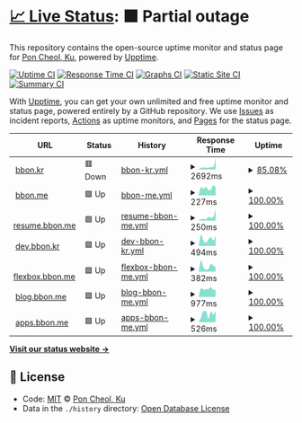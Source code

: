 # [📈 Live Status](https://uptime.bbon.me): <!--live status--> **🟧 Partial outage**

This repository contains the open-source uptime monitor and status page for [Pon Cheol, Ku](http://bbon.kr), powered by [Upptime](https://github.com/upptime/upptime).

[![Uptime CI](https://github.com/koj-co/upptime/workflows/Uptime%20CI/badge.svg)](https://github.com/koj-co/upptime/actions?query=workflow%3A%22Uptime+CI%22)
[![Response Time CI](https://github.com/koj-co/upptime/workflows/Response%20Time%20CI/badge.svg)](https://github.com/koj-co/upptime/actions?query=workflow%3A%22Response+Time+CI%22)
[![Graphs CI](https://github.com/koj-co/upptime/workflows/Graphs%20CI/badge.svg)](https://github.com/koj-co/upptime/actions?query=workflow%3A%22Graphs+CI%22)
[![Static Site CI](https://github.com/koj-co/upptime/workflows/Static%20Site%20CI/badge.svg)](https://github.com/koj-co/upptime/actions?query=workflow%3A%22Static+Site+CI%22)
[![Summary CI](https://github.com/koj-co/upptime/workflows/Summary%20CI/badge.svg)](https://github.com/koj-co/upptime/actions?query=workflow%3A%22Summary+CI%22)

With [Upptime](https://upptime.js.org), you can get your own unlimited and free uptime monitor and status page, powered entirely by a GitHub repository. We use [Issues](https://github.com/bbonkr/upptime/issues) as incident reports, [Actions](https://github.com/bbonkr/upptime/actions) as uptime monitors, and [Pages](https://uptime.bbon.me) for the status page.

<!--start: status pages-->
<!-- This summary is generated by Upptime (https://github.com/upptime/upptime) -->
<!-- Do not edit this manually, your changes will be overwritten -->
<!-- prettier-ignore -->
| URL | Status | History | Response Time | Uptime |
| --- | ------ | ------- | ------------- | ------ |
| <img alt="" src="https://icons.duckduckgo.com/ip3/bbon.kr.ico" height="13"> [bbon.kr](https://bbon.kr) | 🟥 Down | [bbon-kr.yml](https://github.com/bbonkr/uptime/commits/HEAD/history/bbon-kr.yml) | <details><summary><img alt="Response time graph" src="./graphs/bbon-kr/response-time-week.png" height="20"> 2692ms</summary><br><a href="https://uptime.bbon.me/history/bbon-kr"><img alt="Response time 1892" src="https://img.shields.io/endpoint?url=https%3A%2F%2Fraw.githubusercontent.com%2Fbbonkr%2Fuptime%2FHEAD%2Fapi%2Fbbon-kr%2Fresponse-time.json"></a><br><a href="https://uptime.bbon.me/history/bbon-kr"><img alt="24-hour response time 5510" src="https://img.shields.io/endpoint?url=https%3A%2F%2Fraw.githubusercontent.com%2Fbbonkr%2Fuptime%2FHEAD%2Fapi%2Fbbon-kr%2Fresponse-time-day.json"></a><br><a href="https://uptime.bbon.me/history/bbon-kr"><img alt="7-day response time 2692" src="https://img.shields.io/endpoint?url=https%3A%2F%2Fraw.githubusercontent.com%2Fbbonkr%2Fuptime%2FHEAD%2Fapi%2Fbbon-kr%2Fresponse-time-week.json"></a><br><a href="https://uptime.bbon.me/history/bbon-kr"><img alt="30-day response time 2741" src="https://img.shields.io/endpoint?url=https%3A%2F%2Fraw.githubusercontent.com%2Fbbonkr%2Fuptime%2FHEAD%2Fapi%2Fbbon-kr%2Fresponse-time-month.json"></a><br><a href="https://uptime.bbon.me/history/bbon-kr"><img alt="1-year response time 1681" src="https://img.shields.io/endpoint?url=https%3A%2F%2Fraw.githubusercontent.com%2Fbbonkr%2Fuptime%2FHEAD%2Fapi%2Fbbon-kr%2Fresponse-time-year.json"></a></details> | <details><summary><a href="https://uptime.bbon.me/history/bbon-kr">85.08%</a></summary><a href="https://uptime.bbon.me/history/bbon-kr"><img alt="All-time uptime 99.71%" src="https://img.shields.io/endpoint?url=https%3A%2F%2Fraw.githubusercontent.com%2Fbbonkr%2Fuptime%2FHEAD%2Fapi%2Fbbon-kr%2Fuptime.json"></a><br><a href="https://uptime.bbon.me/history/bbon-kr"><img alt="24-hour uptime 19.37%" src="https://img.shields.io/endpoint?url=https%3A%2F%2Fraw.githubusercontent.com%2Fbbonkr%2Fuptime%2FHEAD%2Fapi%2Fbbon-kr%2Fuptime-day.json"></a><br><a href="https://uptime.bbon.me/history/bbon-kr"><img alt="7-day uptime 85.08%" src="https://img.shields.io/endpoint?url=https%3A%2F%2Fraw.githubusercontent.com%2Fbbonkr%2Fuptime%2FHEAD%2Fapi%2Fbbon-kr%2Fuptime-week.json"></a><br><a href="https://uptime.bbon.me/history/bbon-kr"><img alt="30-day uptime 92.16%" src="https://img.shields.io/endpoint?url=https%3A%2F%2Fraw.githubusercontent.com%2Fbbonkr%2Fuptime%2FHEAD%2Fapi%2Fbbon-kr%2Fuptime-month.json"></a><br><a href="https://uptime.bbon.me/history/bbon-kr"><img alt="1-year uptime 99.25%" src="https://img.shields.io/endpoint?url=https%3A%2F%2Fraw.githubusercontent.com%2Fbbonkr%2Fuptime%2FHEAD%2Fapi%2Fbbon-kr%2Fuptime-year.json"></a></details>
| <img alt="" src="https://icons.duckduckgo.com/ip3/bbon.me.ico" height="13"> [bbon.me](https://bbon.me) | 🟩 Up | [bbon-me.yml](https://github.com/bbonkr/uptime/commits/HEAD/history/bbon-me.yml) | <details><summary><img alt="Response time graph" src="./graphs/bbon-me/response-time-week.png" height="20"> 227ms</summary><br><a href="https://uptime.bbon.me/history/bbon-me"><img alt="Response time 174" src="https://img.shields.io/endpoint?url=https%3A%2F%2Fraw.githubusercontent.com%2Fbbonkr%2Fuptime%2FHEAD%2Fapi%2Fbbon-me%2Fresponse-time.json"></a><br><a href="https://uptime.bbon.me/history/bbon-me"><img alt="24-hour response time 248" src="https://img.shields.io/endpoint?url=https%3A%2F%2Fraw.githubusercontent.com%2Fbbonkr%2Fuptime%2FHEAD%2Fapi%2Fbbon-me%2Fresponse-time-day.json"></a><br><a href="https://uptime.bbon.me/history/bbon-me"><img alt="7-day response time 227" src="https://img.shields.io/endpoint?url=https%3A%2F%2Fraw.githubusercontent.com%2Fbbonkr%2Fuptime%2FHEAD%2Fapi%2Fbbon-me%2Fresponse-time-week.json"></a><br><a href="https://uptime.bbon.me/history/bbon-me"><img alt="30-day response time 209" src="https://img.shields.io/endpoint?url=https%3A%2F%2Fraw.githubusercontent.com%2Fbbonkr%2Fuptime%2FHEAD%2Fapi%2Fbbon-me%2Fresponse-time-month.json"></a><br><a href="https://uptime.bbon.me/history/bbon-me"><img alt="1-year response time 183" src="https://img.shields.io/endpoint?url=https%3A%2F%2Fraw.githubusercontent.com%2Fbbonkr%2Fuptime%2FHEAD%2Fapi%2Fbbon-me%2Fresponse-time-year.json"></a></details> | <details><summary><a href="https://uptime.bbon.me/history/bbon-me">100.00%</a></summary><a href="https://uptime.bbon.me/history/bbon-me"><img alt="All-time uptime 100.00%" src="https://img.shields.io/endpoint?url=https%3A%2F%2Fraw.githubusercontent.com%2Fbbonkr%2Fuptime%2FHEAD%2Fapi%2Fbbon-me%2Fuptime.json"></a><br><a href="https://uptime.bbon.me/history/bbon-me"><img alt="24-hour uptime 100.00%" src="https://img.shields.io/endpoint?url=https%3A%2F%2Fraw.githubusercontent.com%2Fbbonkr%2Fuptime%2FHEAD%2Fapi%2Fbbon-me%2Fuptime-day.json"></a><br><a href="https://uptime.bbon.me/history/bbon-me"><img alt="7-day uptime 100.00%" src="https://img.shields.io/endpoint?url=https%3A%2F%2Fraw.githubusercontent.com%2Fbbonkr%2Fuptime%2FHEAD%2Fapi%2Fbbon-me%2Fuptime-week.json"></a><br><a href="https://uptime.bbon.me/history/bbon-me"><img alt="30-day uptime 100.00%" src="https://img.shields.io/endpoint?url=https%3A%2F%2Fraw.githubusercontent.com%2Fbbonkr%2Fuptime%2FHEAD%2Fapi%2Fbbon-me%2Fuptime-month.json"></a><br><a href="https://uptime.bbon.me/history/bbon-me"><img alt="1-year uptime 100.00%" src="https://img.shields.io/endpoint?url=https%3A%2F%2Fraw.githubusercontent.com%2Fbbonkr%2Fuptime%2FHEAD%2Fapi%2Fbbon-me%2Fuptime-year.json"></a></details>
| <img alt="" src="https://icons.duckduckgo.com/ip3/resume.bbon.me.ico" height="13"> [resume.bbon.me](https://resume.bbon.me) | 🟩 Up | [resume-bbon-me.yml](https://github.com/bbonkr/uptime/commits/HEAD/history/resume-bbon-me.yml) | <details><summary><img alt="Response time graph" src="./graphs/resume-bbon-me/response-time-week.png" height="20"> 250ms</summary><br><a href="https://uptime.bbon.me/history/resume-bbon-me"><img alt="Response time 238" src="https://img.shields.io/endpoint?url=https%3A%2F%2Fraw.githubusercontent.com%2Fbbonkr%2Fuptime%2FHEAD%2Fapi%2Fresume-bbon-me%2Fresponse-time.json"></a><br><a href="https://uptime.bbon.me/history/resume-bbon-me"><img alt="24-hour response time 793" src="https://img.shields.io/endpoint?url=https%3A%2F%2Fraw.githubusercontent.com%2Fbbonkr%2Fuptime%2FHEAD%2Fapi%2Fresume-bbon-me%2Fresponse-time-day.json"></a><br><a href="https://uptime.bbon.me/history/resume-bbon-me"><img alt="7-day response time 250" src="https://img.shields.io/endpoint?url=https%3A%2F%2Fraw.githubusercontent.com%2Fbbonkr%2Fuptime%2FHEAD%2Fapi%2Fresume-bbon-me%2Fresponse-time-week.json"></a><br><a href="https://uptime.bbon.me/history/resume-bbon-me"><img alt="30-day response time 298" src="https://img.shields.io/endpoint?url=https%3A%2F%2Fraw.githubusercontent.com%2Fbbonkr%2Fuptime%2FHEAD%2Fapi%2Fresume-bbon-me%2Fresponse-time-month.json"></a><br><a href="https://uptime.bbon.me/history/resume-bbon-me"><img alt="1-year response time 261" src="https://img.shields.io/endpoint?url=https%3A%2F%2Fraw.githubusercontent.com%2Fbbonkr%2Fuptime%2FHEAD%2Fapi%2Fresume-bbon-me%2Fresponse-time-year.json"></a></details> | <details><summary><a href="https://uptime.bbon.me/history/resume-bbon-me">100.00%</a></summary><a href="https://uptime.bbon.me/history/resume-bbon-me"><img alt="All-time uptime 99.98%" src="https://img.shields.io/endpoint?url=https%3A%2F%2Fraw.githubusercontent.com%2Fbbonkr%2Fuptime%2FHEAD%2Fapi%2Fresume-bbon-me%2Fuptime.json"></a><br><a href="https://uptime.bbon.me/history/resume-bbon-me"><img alt="24-hour uptime 100.00%" src="https://img.shields.io/endpoint?url=https%3A%2F%2Fraw.githubusercontent.com%2Fbbonkr%2Fuptime%2FHEAD%2Fapi%2Fresume-bbon-me%2Fuptime-day.json"></a><br><a href="https://uptime.bbon.me/history/resume-bbon-me"><img alt="7-day uptime 100.00%" src="https://img.shields.io/endpoint?url=https%3A%2F%2Fraw.githubusercontent.com%2Fbbonkr%2Fuptime%2FHEAD%2Fapi%2Fresume-bbon-me%2Fuptime-week.json"></a><br><a href="https://uptime.bbon.me/history/resume-bbon-me"><img alt="30-day uptime 100.00%" src="https://img.shields.io/endpoint?url=https%3A%2F%2Fraw.githubusercontent.com%2Fbbonkr%2Fuptime%2FHEAD%2Fapi%2Fresume-bbon-me%2Fuptime-month.json"></a><br><a href="https://uptime.bbon.me/history/resume-bbon-me"><img alt="1-year uptime 100.00%" src="https://img.shields.io/endpoint?url=https%3A%2F%2Fraw.githubusercontent.com%2Fbbonkr%2Fuptime%2FHEAD%2Fapi%2Fresume-bbon-me%2Fuptime-year.json"></a></details>
| <img alt="" src="https://icons.duckduckgo.com/ip3/dev.bbon.kr.ico" height="13"> [dev.bbon.kr](https://dev.bbon.kr) | 🟩 Up | [dev-bbon-kr.yml](https://github.com/bbonkr/uptime/commits/HEAD/history/dev-bbon-kr.yml) | <details><summary><img alt="Response time graph" src="./graphs/dev-bbon-kr/response-time-week.png" height="20"> 494ms</summary><br><a href="https://uptime.bbon.me/history/dev-bbon-kr"><img alt="Response time 381" src="https://img.shields.io/endpoint?url=https%3A%2F%2Fraw.githubusercontent.com%2Fbbonkr%2Fuptime%2FHEAD%2Fapi%2Fdev-bbon-kr%2Fresponse-time.json"></a><br><a href="https://uptime.bbon.me/history/dev-bbon-kr"><img alt="24-hour response time 705" src="https://img.shields.io/endpoint?url=https%3A%2F%2Fraw.githubusercontent.com%2Fbbonkr%2Fuptime%2FHEAD%2Fapi%2Fdev-bbon-kr%2Fresponse-time-day.json"></a><br><a href="https://uptime.bbon.me/history/dev-bbon-kr"><img alt="7-day response time 494" src="https://img.shields.io/endpoint?url=https%3A%2F%2Fraw.githubusercontent.com%2Fbbonkr%2Fuptime%2FHEAD%2Fapi%2Fdev-bbon-kr%2Fresponse-time-week.json"></a><br><a href="https://uptime.bbon.me/history/dev-bbon-kr"><img alt="30-day response time 469" src="https://img.shields.io/endpoint?url=https%3A%2F%2Fraw.githubusercontent.com%2Fbbonkr%2Fuptime%2FHEAD%2Fapi%2Fdev-bbon-kr%2Fresponse-time-month.json"></a><br><a href="https://uptime.bbon.me/history/dev-bbon-kr"><img alt="1-year response time 384" src="https://img.shields.io/endpoint?url=https%3A%2F%2Fraw.githubusercontent.com%2Fbbonkr%2Fuptime%2FHEAD%2Fapi%2Fdev-bbon-kr%2Fresponse-time-year.json"></a></details> | <details><summary><a href="https://uptime.bbon.me/history/dev-bbon-kr">100.00%</a></summary><a href="https://uptime.bbon.me/history/dev-bbon-kr"><img alt="All-time uptime 99.99%" src="https://img.shields.io/endpoint?url=https%3A%2F%2Fraw.githubusercontent.com%2Fbbonkr%2Fuptime%2FHEAD%2Fapi%2Fdev-bbon-kr%2Fuptime.json"></a><br><a href="https://uptime.bbon.me/history/dev-bbon-kr"><img alt="24-hour uptime 100.00%" src="https://img.shields.io/endpoint?url=https%3A%2F%2Fraw.githubusercontent.com%2Fbbonkr%2Fuptime%2FHEAD%2Fapi%2Fdev-bbon-kr%2Fuptime-day.json"></a><br><a href="https://uptime.bbon.me/history/dev-bbon-kr"><img alt="7-day uptime 100.00%" src="https://img.shields.io/endpoint?url=https%3A%2F%2Fraw.githubusercontent.com%2Fbbonkr%2Fuptime%2FHEAD%2Fapi%2Fdev-bbon-kr%2Fuptime-week.json"></a><br><a href="https://uptime.bbon.me/history/dev-bbon-kr"><img alt="30-day uptime 100.00%" src="https://img.shields.io/endpoint?url=https%3A%2F%2Fraw.githubusercontent.com%2Fbbonkr%2Fuptime%2FHEAD%2Fapi%2Fdev-bbon-kr%2Fuptime-month.json"></a><br><a href="https://uptime.bbon.me/history/dev-bbon-kr"><img alt="1-year uptime 100.00%" src="https://img.shields.io/endpoint?url=https%3A%2F%2Fraw.githubusercontent.com%2Fbbonkr%2Fuptime%2FHEAD%2Fapi%2Fdev-bbon-kr%2Fuptime-year.json"></a></details>
| <img alt="" src="https://icons.duckduckgo.com/ip3/flexbox.bbon.me.ico" height="13"> [flexbox.bbon.me](https://flexbox.bbon.me) | 🟩 Up | [flexbox-bbon-me.yml](https://github.com/bbonkr/uptime/commits/HEAD/history/flexbox-bbon-me.yml) | <details><summary><img alt="Response time graph" src="./graphs/flexbox-bbon-me/response-time-week.png" height="20"> 382ms</summary><br><a href="https://uptime.bbon.me/history/flexbox-bbon-me"><img alt="Response time 234" src="https://img.shields.io/endpoint?url=https%3A%2F%2Fraw.githubusercontent.com%2Fbbonkr%2Fuptime%2FHEAD%2Fapi%2Fflexbox-bbon-me%2Fresponse-time.json"></a><br><a href="https://uptime.bbon.me/history/flexbox-bbon-me"><img alt="24-hour response time 305" src="https://img.shields.io/endpoint?url=https%3A%2F%2Fraw.githubusercontent.com%2Fbbonkr%2Fuptime%2FHEAD%2Fapi%2Fflexbox-bbon-me%2Fresponse-time-day.json"></a><br><a href="https://uptime.bbon.me/history/flexbox-bbon-me"><img alt="7-day response time 382" src="https://img.shields.io/endpoint?url=https%3A%2F%2Fraw.githubusercontent.com%2Fbbonkr%2Fuptime%2FHEAD%2Fapi%2Fflexbox-bbon-me%2Fresponse-time-week.json"></a><br><a href="https://uptime.bbon.me/history/flexbox-bbon-me"><img alt="30-day response time 288" src="https://img.shields.io/endpoint?url=https%3A%2F%2Fraw.githubusercontent.com%2Fbbonkr%2Fuptime%2FHEAD%2Fapi%2Fflexbox-bbon-me%2Fresponse-time-month.json"></a><br><a href="https://uptime.bbon.me/history/flexbox-bbon-me"><img alt="1-year response time 253" src="https://img.shields.io/endpoint?url=https%3A%2F%2Fraw.githubusercontent.com%2Fbbonkr%2Fuptime%2FHEAD%2Fapi%2Fflexbox-bbon-me%2Fresponse-time-year.json"></a></details> | <details><summary><a href="https://uptime.bbon.me/history/flexbox-bbon-me">100.00%</a></summary><a href="https://uptime.bbon.me/history/flexbox-bbon-me"><img alt="All-time uptime 99.99%" src="https://img.shields.io/endpoint?url=https%3A%2F%2Fraw.githubusercontent.com%2Fbbonkr%2Fuptime%2FHEAD%2Fapi%2Fflexbox-bbon-me%2Fuptime.json"></a><br><a href="https://uptime.bbon.me/history/flexbox-bbon-me"><img alt="24-hour uptime 100.00%" src="https://img.shields.io/endpoint?url=https%3A%2F%2Fraw.githubusercontent.com%2Fbbonkr%2Fuptime%2FHEAD%2Fapi%2Fflexbox-bbon-me%2Fuptime-day.json"></a><br><a href="https://uptime.bbon.me/history/flexbox-bbon-me"><img alt="7-day uptime 100.00%" src="https://img.shields.io/endpoint?url=https%3A%2F%2Fraw.githubusercontent.com%2Fbbonkr%2Fuptime%2FHEAD%2Fapi%2Fflexbox-bbon-me%2Fuptime-week.json"></a><br><a href="https://uptime.bbon.me/history/flexbox-bbon-me"><img alt="30-day uptime 100.00%" src="https://img.shields.io/endpoint?url=https%3A%2F%2Fraw.githubusercontent.com%2Fbbonkr%2Fuptime%2FHEAD%2Fapi%2Fflexbox-bbon-me%2Fuptime-month.json"></a><br><a href="https://uptime.bbon.me/history/flexbox-bbon-me"><img alt="1-year uptime 100.00%" src="https://img.shields.io/endpoint?url=https%3A%2F%2Fraw.githubusercontent.com%2Fbbonkr%2Fuptime%2FHEAD%2Fapi%2Fflexbox-bbon-me%2Fuptime-year.json"></a></details>
| <img alt="" src="https://icons.duckduckgo.com/ip3/blog.bbon.me.ico" height="13"> [blog.bbon.me](https://blog.bbon.me) | 🟩 Up | [blog-bbon-me.yml](https://github.com/bbonkr/uptime/commits/HEAD/history/blog-bbon-me.yml) | <details><summary><img alt="Response time graph" src="./graphs/blog-bbon-me/response-time-week.png" height="20"> 977ms</summary><br><a href="https://uptime.bbon.me/history/blog-bbon-me"><img alt="Response time 1338" src="https://img.shields.io/endpoint?url=https%3A%2F%2Fraw.githubusercontent.com%2Fbbonkr%2Fuptime%2FHEAD%2Fapi%2Fblog-bbon-me%2Fresponse-time.json"></a><br><a href="https://uptime.bbon.me/history/blog-bbon-me"><img alt="24-hour response time 844" src="https://img.shields.io/endpoint?url=https%3A%2F%2Fraw.githubusercontent.com%2Fbbonkr%2Fuptime%2FHEAD%2Fapi%2Fblog-bbon-me%2Fresponse-time-day.json"></a><br><a href="https://uptime.bbon.me/history/blog-bbon-me"><img alt="7-day response time 977" src="https://img.shields.io/endpoint?url=https%3A%2F%2Fraw.githubusercontent.com%2Fbbonkr%2Fuptime%2FHEAD%2Fapi%2Fblog-bbon-me%2Fresponse-time-week.json"></a><br><a href="https://uptime.bbon.me/history/blog-bbon-me"><img alt="30-day response time 969" src="https://img.shields.io/endpoint?url=https%3A%2F%2Fraw.githubusercontent.com%2Fbbonkr%2Fuptime%2FHEAD%2Fapi%2Fblog-bbon-me%2Fresponse-time-month.json"></a><br><a href="https://uptime.bbon.me/history/blog-bbon-me"><img alt="1-year response time 1338" src="https://img.shields.io/endpoint?url=https%3A%2F%2Fraw.githubusercontent.com%2Fbbonkr%2Fuptime%2FHEAD%2Fapi%2Fblog-bbon-me%2Fresponse-time-year.json"></a></details> | <details><summary><a href="https://uptime.bbon.me/history/blog-bbon-me">100.00%</a></summary><a href="https://uptime.bbon.me/history/blog-bbon-me"><img alt="All-time uptime 99.58%" src="https://img.shields.io/endpoint?url=https%3A%2F%2Fraw.githubusercontent.com%2Fbbonkr%2Fuptime%2FHEAD%2Fapi%2Fblog-bbon-me%2Fuptime.json"></a><br><a href="https://uptime.bbon.me/history/blog-bbon-me"><img alt="24-hour uptime 100.00%" src="https://img.shields.io/endpoint?url=https%3A%2F%2Fraw.githubusercontent.com%2Fbbonkr%2Fuptime%2FHEAD%2Fapi%2Fblog-bbon-me%2Fuptime-day.json"></a><br><a href="https://uptime.bbon.me/history/blog-bbon-me"><img alt="7-day uptime 100.00%" src="https://img.shields.io/endpoint?url=https%3A%2F%2Fraw.githubusercontent.com%2Fbbonkr%2Fuptime%2FHEAD%2Fapi%2Fblog-bbon-me%2Fuptime-week.json"></a><br><a href="https://uptime.bbon.me/history/blog-bbon-me"><img alt="30-day uptime 100.00%" src="https://img.shields.io/endpoint?url=https%3A%2F%2Fraw.githubusercontent.com%2Fbbonkr%2Fuptime%2FHEAD%2Fapi%2Fblog-bbon-me%2Fuptime-month.json"></a><br><a href="https://uptime.bbon.me/history/blog-bbon-me"><img alt="1-year uptime 99.58%" src="https://img.shields.io/endpoint?url=https%3A%2F%2Fraw.githubusercontent.com%2Fbbonkr%2Fuptime%2FHEAD%2Fapi%2Fblog-bbon-me%2Fuptime-year.json"></a></details>
| <img alt="" src="https://icons.duckduckgo.com/ip3/apps.bbon.me.ico" height="13"> [apps.bbon.me](https://apps.bbon.me) | 🟩 Up | [apps-bbon-me.yml](https://github.com/bbonkr/uptime/commits/HEAD/history/apps-bbon-me.yml) | <details><summary><img alt="Response time graph" src="./graphs/apps-bbon-me/response-time-week.png" height="20"> 526ms</summary><br><a href="https://uptime.bbon.me/history/apps-bbon-me"><img alt="Response time 205" src="https://img.shields.io/endpoint?url=https%3A%2F%2Fraw.githubusercontent.com%2Fbbonkr%2Fuptime%2FHEAD%2Fapi%2Fapps-bbon-me%2Fresponse-time.json"></a><br><a href="https://uptime.bbon.me/history/apps-bbon-me"><img alt="24-hour response time 675" src="https://img.shields.io/endpoint?url=https%3A%2F%2Fraw.githubusercontent.com%2Fbbonkr%2Fuptime%2FHEAD%2Fapi%2Fapps-bbon-me%2Fresponse-time-day.json"></a><br><a href="https://uptime.bbon.me/history/apps-bbon-me"><img alt="7-day response time 526" src="https://img.shields.io/endpoint?url=https%3A%2F%2Fraw.githubusercontent.com%2Fbbonkr%2Fuptime%2FHEAD%2Fapi%2Fapps-bbon-me%2Fresponse-time-week.json"></a><br><a href="https://uptime.bbon.me/history/apps-bbon-me"><img alt="30-day response time 344" src="https://img.shields.io/endpoint?url=https%3A%2F%2Fraw.githubusercontent.com%2Fbbonkr%2Fuptime%2FHEAD%2Fapi%2Fapps-bbon-me%2Fresponse-time-month.json"></a><br><a href="https://uptime.bbon.me/history/apps-bbon-me"><img alt="1-year response time 222" src="https://img.shields.io/endpoint?url=https%3A%2F%2Fraw.githubusercontent.com%2Fbbonkr%2Fuptime%2FHEAD%2Fapi%2Fapps-bbon-me%2Fresponse-time-year.json"></a></details> | <details><summary><a href="https://uptime.bbon.me/history/apps-bbon-me">100.00%</a></summary><a href="https://uptime.bbon.me/history/apps-bbon-me"><img alt="All-time uptime 99.98%" src="https://img.shields.io/endpoint?url=https%3A%2F%2Fraw.githubusercontent.com%2Fbbonkr%2Fuptime%2FHEAD%2Fapi%2Fapps-bbon-me%2Fuptime.json"></a><br><a href="https://uptime.bbon.me/history/apps-bbon-me"><img alt="24-hour uptime 100.00%" src="https://img.shields.io/endpoint?url=https%3A%2F%2Fraw.githubusercontent.com%2Fbbonkr%2Fuptime%2FHEAD%2Fapi%2Fapps-bbon-me%2Fuptime-day.json"></a><br><a href="https://uptime.bbon.me/history/apps-bbon-me"><img alt="7-day uptime 100.00%" src="https://img.shields.io/endpoint?url=https%3A%2F%2Fraw.githubusercontent.com%2Fbbonkr%2Fuptime%2FHEAD%2Fapi%2Fapps-bbon-me%2Fuptime-week.json"></a><br><a href="https://uptime.bbon.me/history/apps-bbon-me"><img alt="30-day uptime 100.00%" src="https://img.shields.io/endpoint?url=https%3A%2F%2Fraw.githubusercontent.com%2Fbbonkr%2Fuptime%2FHEAD%2Fapi%2Fapps-bbon-me%2Fuptime-month.json"></a><br><a href="https://uptime.bbon.me/history/apps-bbon-me"><img alt="1-year uptime 100.00%" src="https://img.shields.io/endpoint?url=https%3A%2F%2Fraw.githubusercontent.com%2Fbbonkr%2Fuptime%2FHEAD%2Fapi%2Fapps-bbon-me%2Fuptime-year.json"></a></details>

<!--end: status pages-->

[**Visit our status website →**](https://uptime.bbon.me)

## 📄 License

- Code: [MIT](./LICENSE) © [Pon Cheol, Ku](http://bbon.kr)
- Data in the `./history` directory: [Open Database License](https://opendatacommons.org/licenses/odbl/1-0/)
